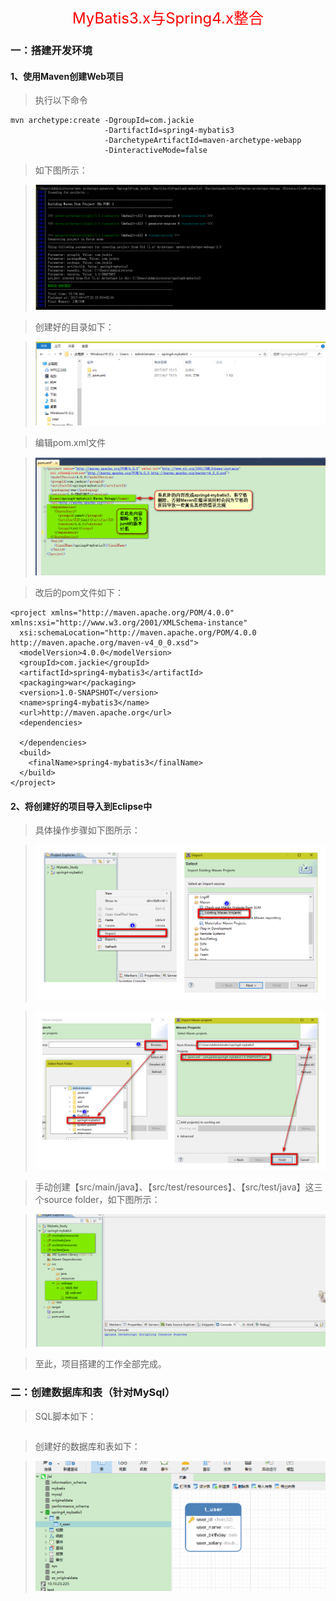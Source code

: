 <p align="center"><font color="red" size="5">MyBatis3.x与Spring4.x整合</font></p>

### 一：搭建开发环境
#### 1、使用Maven创建Web项目
> 执行以下命令

```
mvn archetype:create -DgroupId=com.jackie
                     -DartifactId=spring4-mybatis3
                     -DarchetypeArtifactId=maven-archetype-webapp
                     -DinteractiveMode=false
```

> 如下图所示：

> ![image](../image/整合项目/创建web项目doc命令窗口.png)

> 创建好的目录如下：

> ![image](../image/整合项目/创建好的web项目目录.png)

> 编辑pom.xml文件

> ![image](../image/整合项目/修改pom文件一.png)

> 改后的pom文件如下：

```
<project xmlns="http://maven.apache.org/POM/4.0.0" xmlns:xsi="http://www.w3.org/2001/XMLSchema-instance"
  xsi:schemaLocation="http://maven.apache.org/POM/4.0.0 http://maven.apache.org/maven-v4_0_0.xsd">
  <modelVersion>4.0.0</modelVersion>
  <groupId>com.jackie</groupId>
  <artifactId>spring4-mybatis3</artifactId>
  <packaging>war</packaging>
  <version>1.0-SNAPSHOT</version>
  <name>spring4-mybatis3</name>
  <url>http://maven.apache.org</url>
  <dependencies>

  </dependencies>
  <build>
    <finalName>spring4-mybatis3</finalName>
  </build>
</project>
```

#### 2、将创建好的项目导入到Eclipse中

> 具体操作步骤如下图所示：

> ![image](../image/整合项目/导入步骤一.png)

> ![image](../image/整合项目/导入步骤二.png)

> 手动创建【src/main/java】、【src/test/resources】、【src/test/java】这三个source folder，如下图所示：

> ![image](../image/整合项目/创建好的项目目录.png)

> 至此，项目搭建的工作全部完成。

### 二：创建数据库和表（针对MySql）

> SQL脚本如下：

```
```

> 创建好的数据库和表如下：

> ![image](../image/整合项目/创建好的数据库和表.png)
